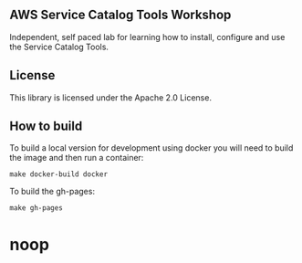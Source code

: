 ## AWS Service Catalog Tools Workshop

Independent, self paced lab for learning how to install, configure and use the Service Catalog Tools.

## License

This library is licensed under the Apache 2.0 License. 


## How to build

To build a local version for development using docker you will need to build the image and then run a container:
```shell
make docker-build docker
```

To build the gh-pages:
```shell
make gh-pages
```
 
# noop
